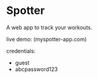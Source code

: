 # Spotter
A web app to track your workouts.

live demo: (myspotter-app.com)

credentials:

- guest
- abcpassword123
